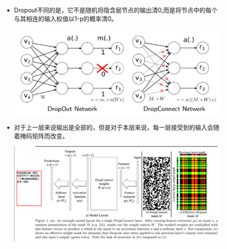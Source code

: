 
* Dropout不同的是，它不是随机将隐含层节点的输出清0,而是将节点中的每个与其相连的输入权值以1-p的概率清0。

  ![1540279512746](readme/13.700.210-dropconnet_01.png)

* 对于上一层来说输出是全部的，但是对于本层来说，每一层接受到的输入会随着掩码矩阵而改变。

  ![1540281245012](readme/13.700.210-dropconnet_结构_01.png)
